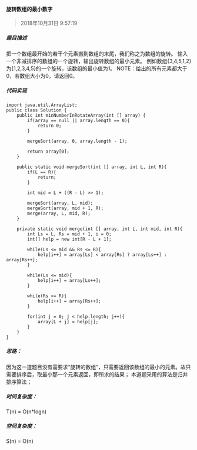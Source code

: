 ####  旋转数组的最小数字

> 2018年10月31日  9:57:19

##### 题目描述

把一个数组最开始的若干个元素搬到数组的末尾，我们称之为数组的旋转。 输入一个非减排序的数组的一个旋转，输出旋转数组的最小元素。 例如数组{3,4,5,1,2}为{1,2,3,4,5}的一个旋转，该数组的最小值为1。 NOTE：给出的所有元素都大于0，若数组大小为0，请返回0。

##### 代码实现

	import java.util.ArrayList;
	public class Solution {
	    public int minNumberInRotateArray(int [] array) {
	        if(array == null || array.length == 0){
	            return 0;
	        }
	         
	        mergeSort(array, 0, array.length - 1);
	         
	        return array[0];
	    }
	     
	    public static void mergeSort(int [] array, int L, int R){
	        if(L == R){
	            return;
	        }
	         
	        int mid = L + ((R - L) >> 1);
	         
	        mergeSort(array, L, mid);
	        mergeSort(array, mid + 1, R);
	        merge(array, L, mid, R);
	    }
	     
	    private static void merge(int [] array, int L, int mid, int R){
	        int Ls = L, Rs = mid + 1, i = 0;
	        int[] help = new int[R - L + 1];
	         
	        while(Ls <= mid && Rs <= R){
	            help[i++] = array[Ls] < array[Rs] ? array[Ls++] : array[Rs++];
	        }
	         
	        while(Ls <= mid){
	            help[i++] = array[Ls++];
	        }
	         
	        while(Rs <= R){
	            help[i++] = array[Rs++];
	        }
	             
	        for(int j = 0; j < help.length; j++){
	            array[L + j] = help[j];
	        }
	    }
	}

	

##### 思路：

因为这一道题目没有需要求“旋转的数组”，只需要返回该数组的最小的元素。故只需要排序后，取最小那一个元素返回，即所求的结果；
本道题采用的算法是归并排序算法；

##### 时间复杂度：

T(n) = O(n*logn)

##### 空间复杂度：

S(n) = O(n)
